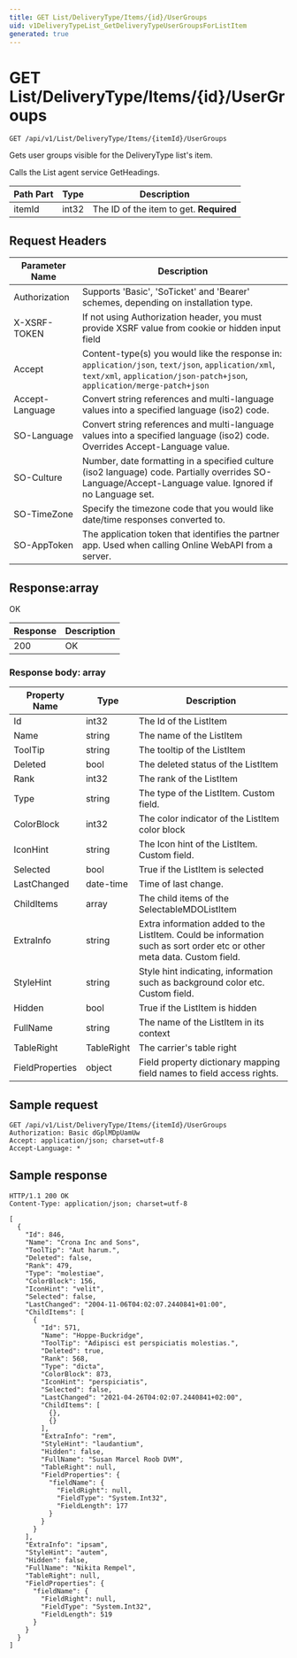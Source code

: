 ```yaml
---
title: GET List/DeliveryType/Items/{id}/UserGroups
uid: v1DeliveryTypeList_GetDeliveryTypeUserGroupsForListItem
generated: true
---
```


# GET List/DeliveryType/Items/{id}/UserGroups

```http
GET /api/v1/List/DeliveryType/Items/{itemId}/UserGroups
```

Gets user groups visible for the DeliveryType list's item.


Calls the List agent service GetHeadings.





| Path Part | Type | Description |
|-----------|------|-------------|
| itemId | int32 | The ID of the item to get. **Required** |



## Request Headers

| Parameter Name | Description |
|----------------|-------------|
| Authorization  | Supports 'Basic', 'SoTicket' and 'Bearer' schemes, depending on installation type. |
| X-XSRF-TOKEN   | If not using Authorization header, you must provide XSRF value from cookie or hidden input field |
| Accept         | Content-type(s) you would like the response in: `application/json`, `text/json`, `application/xml`, `text/xml`, `application/json-patch+json`, `application/merge-patch+json` |
| Accept-Language | Convert string references and multi-language values into a specified language (iso2) code. |
| SO-Language | Convert string references and multi-language values into a specified language (iso2) code. Overrides Accept-Language value. |
| SO-Culture | Number, date formatting in a specified culture (iso2 language) code. Partially overrides SO-Language/Accept-Language value. Ignored if no Language set. |
| SO-TimeZone | Specify the timezone code that you would like date/time responses converted to. |
| SO-AppToken | The application token that identifies the partner app. Used when calling Online WebAPI from a server. |


## Response:array

OK

| Response | Description |
|----------------|-------------|
| 200 | OK |

### Response body: array

| Property Name | Type |  Description |
|----------------|------|--------------|
| Id | int32 | The Id of the ListItem |
| Name | string | The name of the ListItem |
| ToolTip | string | The tooltip of the ListItem |
| Deleted | bool | The deleted status of the ListItem |
| Rank | int32 | The rank of the ListItem |
| Type | string | The type of the ListItem. Custom field. |
| ColorBlock | int32 | The color indicator of the ListItem color block |
| IconHint | string | The Icon hint of the ListItem. Custom field. |
| Selected | bool | True if the ListItem is selected |
| LastChanged | date-time | Time of last change. |
| ChildItems | array | The child items of the SelectableMDOListItem |
| ExtraInfo | string | Extra information added to the ListItem. Could be information such as sort order etc or other meta data. Custom field. |
| StyleHint | string | Style hint indicating, information such as background color etc. Custom field. |
| Hidden | bool | True if the ListItem is hidden |
| FullName | string | The name of the ListItem in its context |
| TableRight | TableRight | The carrier's table right |
| FieldProperties | object | Field property dictionary mapping field names to field access rights. |

## Sample request

```http!
GET /api/v1/List/DeliveryType/Items/{itemId}/UserGroups
Authorization: Basic dGplMDpUamUw
Accept: application/json; charset=utf-8
Accept-Language: *
```

## Sample response

```http_
HTTP/1.1 200 OK
Content-Type: application/json; charset=utf-8

[
  {
    "Id": 846,
    "Name": "Crona Inc and Sons",
    "ToolTip": "Aut harum.",
    "Deleted": false,
    "Rank": 479,
    "Type": "molestiae",
    "ColorBlock": 156,
    "IconHint": "velit",
    "Selected": false,
    "LastChanged": "2004-11-06T04:02:07.2440841+01:00",
    "ChildItems": [
      {
        "Id": 571,
        "Name": "Hoppe-Buckridge",
        "ToolTip": "Adipisci est perspiciatis molestias.",
        "Deleted": true,
        "Rank": 568,
        "Type": "dicta",
        "ColorBlock": 873,
        "IconHint": "perspiciatis",
        "Selected": false,
        "LastChanged": "2021-04-26T04:02:07.2440841+02:00",
        "ChildItems": [
          {},
          {}
        ],
        "ExtraInfo": "rem",
        "StyleHint": "laudantium",
        "Hidden": false,
        "FullName": "Susan Marcel Roob DVM",
        "TableRight": null,
        "FieldProperties": {
          "fieldName": {
            "FieldRight": null,
            "FieldType": "System.Int32",
            "FieldLength": 177
          }
        }
      }
    ],
    "ExtraInfo": "ipsam",
    "StyleHint": "autem",
    "Hidden": false,
    "FullName": "Nikita Rempel",
    "TableRight": null,
    "FieldProperties": {
      "fieldName": {
        "FieldRight": null,
        "FieldType": "System.Int32",
        "FieldLength": 519
      }
    }
  }
]
```